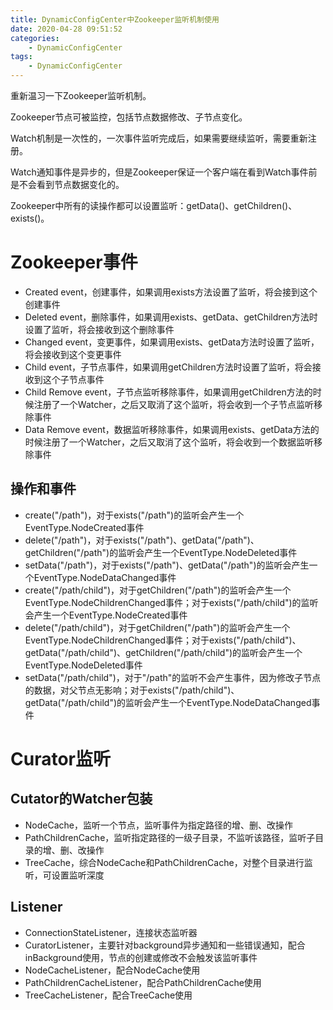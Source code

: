 ```yaml
---
title: DynamicConfigCenter中Zookeeper监听机制使用
date: 2020-04-28 09:51:52
categories: 
	- DynamicConfigCenter
tags:
	- DynamicConfigCenter
---
```


重新温习一下Zookeeper监听机制。

<!--more-->

Zookeeper节点可被监控，包括节点数据修改、子节点变化。

Watch机制是一次性的，一次事件监听完成后，如果需要继续监听，需要重新注册。

Watch通知事件是异步的，但是Zookeeper保证一个客户端在看到Watch事件前是不会看到节点数据变化的。

Zookeeper中所有的读操作都可以设置监听：getData()、getChildren()、exists()。

# Zookeeper事件

- Created event，创建事件，如果调用exists方法设置了监听，将会接到这个创建事件
- Deleted event，删除事件，如果调用exists、getData、getChildren方法时设置了监听，将会接收到这个删除事件
- Changed event，变更事件，如果调用exists、getData方法时设置了监听，将会接收到这个变更事件
- Child event，子节点事件，如果调用getChildren方法时设置了监听，将会接收到这个子节点事件
- Child Remove event，子节点监听移除事件，如果调用getChildren方法的时候注册了一个Watcher，之后又取消了这个监听，将会收到一个子节点监听移除事件
- Data Remove event，数据监听移除事件，如果调用exists、getData方法的时候注册了一个Watcher，之后又取消了这个监听，将会收到一个数据监听移除事件

## 操作和事件

- create("/path")，对于exists("/path")的监听会产生一个EventType.NodeCreated事件
- delete("/path")，对于exists("/path")、getData("/path")、getChildren("/path")的监听会产生一个EventType.NodeDeleted事件
- setData("/path")，对于exists("/path")、getData("/path")的监听会产生一个EventType.NodeDataChanged事件
- create("/path/child")，对于getChildren("/path")的监听会产生一个EventType.NodeChildrenChanged事件；对于exists("/path/child")的监听会产生一个EventType.NodeCreated事件
- delete("/path/child")，对于getChildren("/path")的监听会产生一个EventType.NodeChildrenChanged事件；对于exists("/path/child")、getData("/path/child")、getChildren("/path/child")的监听会产生一个EventType.NodeDeleted事件
- setData("/path/child")，对于"/path"的监听不会产生事件，因为修改子节点的数据，对父节点无影响；对于exists("/path/child")、getData("/path/child")的监听会产生一个EventType.NodeDataChanged事件

# Curator监听

## Cutator的Watcher包装

- NodeCache，监听一个节点，监听事件为指定路径的增、删、改操作
- PathChildrenCache，监听指定路径的一级子目录，不监听该路径，监听子目录的增、删、改操作
- TreeCache，综合NodeCache和PathChildrenCache，对整个目录进行监听，可设置监听深度

## Listener

- ConnectionStateListener，连接状态监听器
- CuratorListener，主要针对background异步通知和一些错误通知，配合inBackground使用，节点的创建或修改不会触发该监听事件
- NodeCacheListener，配合NodeCache使用
- PathChildrenCacheListener，配合PathChildrenCache使用
- TreeCacheListener，配合TreeCache使用